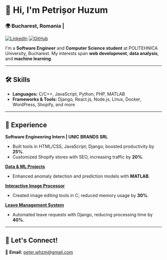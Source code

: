 # 👋 Hi, I'm Petrișor Huzum 

### 🌍 Bucharest, Romania | 
[![LinkedIn](https://img.shields.io/badge/-LinkedIn-blue)](https://www.linkedin.com/in/petrisor-huzum) [![GitHub](https://img.shields.io/badge/-GitHub-gray)](https://github.com/levi-tc)

I'm a **Software Engineer** and **Computer Science student** at POLITEHNICA University, Bucharest. My interests span **web development**, **data analysis**, and **machine learning**.

---

## 🛠️ Skills

- **Languages:** C/C++, JavaScript, Python, PHP, MATLAB
- **Frameworks & Tools:** Django, React.js, Node.js, Linux, Docker, WordPress, Shopify, and more

---

## 🌱 Experience

**Software Engineering Intern | UNIC BRANDS SRL**  
- Built tools in HTML/CSS, JavaScript, Django; boosted productivity by **25%**.
- Customized Shopify stores with SEO, increasing traffic by **20%**.

**[Data & ML Projects](https://github.com/levi-tc/DA-ML)**  
- Enhanced anomaly detection and prediction models with **MATLAB**.

**[Interactive Image Processor](https://github.com/levi-tc/IIPC)**  
- Created image editing tools in C; reduced memory usage by **30%**.

**[Leave Management System](https://github.com/levi-tc/leave_managment_system)**  
- Automated leave requests with Django, reducing processing time by **40%**.

---

## 🌌 Let's Connect!

📧 **Email:** [peter.whzm@gmail.com](mailto:peter.whzm@gmail.com)  
